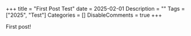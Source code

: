 +++
title = "First Post Test"
date = 2025-02-01
Description = ""
Tags = ["2025", "Test"]
Categories = []
DisableComments = true
+++

First post!

